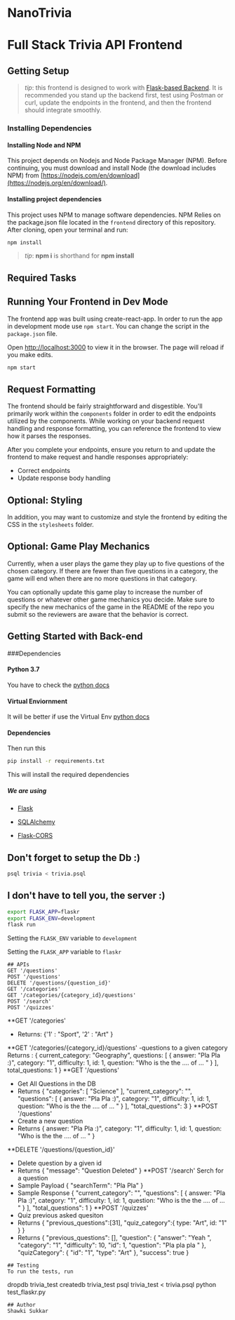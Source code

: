 # NanoTrivia 

# Full Stack Trivia API  Frontend

## Getting Setup

> _tip_: this frontend is designed to work with [Flask-based Backend](../backend). It is recommended you stand up the backend first, test using Postman or curl, update the endpoints in the frontend, and then the frontend should integrate smoothly.

### Installing Dependencies

#### Installing Node and NPM

This project depends on Nodejs and Node Package Manager (NPM). Before continuing, you must download and install Node (the download includes NPM) from [https://nodejs.com/en/download](https://nodejs.org/en/download/).

#### Installing project dependencies

This project uses NPM to manage software dependencies. NPM Relies on the package.json file located in the `frontend` directory of this repository. After cloning, open your terminal and run:

```bash
npm install
```

>_tip_: **npm i** is shorthand for **npm install**

## Required Tasks

## Running Your Frontend in Dev Mode

The frontend app was built using create-react-app. In order to run the app in development mode use ```npm start```. You can change the script in the ```package.json``` file. 

Open [http://localhost:3000](http://localhost:3000) to view it in the browser. The page will reload if you make edits.<br>

```bash
npm start
```

## Request Formatting

The frontend should be fairly straightforward and disgestible. You'll primarily work within the ```components``` folder in order to edit the endpoints utilized by the components. While working on your backend request handling and response formatting, you can reference the frontend to view how it parses the responses. 

After you complete your endpoints, ensure you return to and update the frontend to make request and handle responses appropriately: 
- Correct endpoints
- Update response body handling 

## Optional: Styling

In addition, you may want to customize and style the frontend by editing the CSS in the ```stylesheets``` folder. 

## Optional: Game Play Mechanics

Currently, when a user plays the game they play up to five questions of the chosen category. If there are fewer than five questions in a category, the game will end when there are no more questions in that category. 

You can optionally update this game play to increase the number of questions or whatever other game mechanics you decide. Make sure to specify the new mechanics of the game in the README of the repo you submit so the reviewers are aware that the behavior is correct. 

## Getting Started with Back-end

###Dependencies

#### Python 3.7

You have to check the [python docs](https://docs.python.org/3/using/unix.html#getting-and-installing-the-latest-version-of-python)

#### Virtual Enviornment

It will be better if use the Virtual Env [python docs](https://packaging.python.org/guides/installing-using-pip-and-virtual-environments/)

#### Dependencies
Then run this
```bash
pip install -r requirements.txt
```
This will install the required dependencies
##### We are using

- [Flask](http://flask.pocoo.org/)

- [SQLAlchemy](https://www.sqlalchemy.org/)

- [Flask-CORS](https://flask-cors.readthedocs.io/en/latest/#)

## Don't forget to setup the Db :)
```bash
psql trivia < trivia.psql
```

## I don't have to tell you, the server :)

```bash
export FLASK_APP=flaskr
export FLASK_ENV=development
flask run
```

Setting the `FLASK_ENV` variable to `development`

Setting the `FLASK_APP` variable to `flaskr`



```
## APIs 
GET '/questions'
POST '/questions'
DELETE '/questions/{question_id}'
GET '/categories'
GET '/categories/{category_id}/questions'
POST '/search'
POST '/quizzes'
```

**GET '/categories'
- Returns:
{'1' : "Sport",
'2' : "Art"
}

**GET '/categories/{category_id}/questions'
-questions to a given category
Returns :
{
current_category: "Geography",
questions: [
    {
        answer: "Pla Pla :)",
        category: "1",
        difficulty: 1,
        id: 1,
        question: "Who is the the .... of ... "
    }
  ],
total_questions: 1
}
**GET '/questions'
- Get All Questions in the DB
- Returns
{
  "categories": [
    "Science"
  ], 
  "current_category": "", 
  "questions": [
    {
        answer: "Pla Pla :)",
        category: "1",
        difficulty: 1,
        id: 1,
        question: "Who is the the .... of ... "
    }
  ], 
  "total_questions": 3
}
**POST '/questions'
- Create a new question 
- Returns
{
        answer: "Pla Pla :)",
        category: "1",
        difficulty: 1,
        id: 1,
        question: "Who is the the .... of ... "
}

**DELETE '/questions/{question_id}'
- Delete question by a given id
- Returns
{
  "message": "Question Deleted"
} 
**POST '/search'
Serch for a question
- Sample Payload
{
  "searchTerm": "Pla Pla"
}
- Sample Response
{
  "current_category": "", 
  "questions": [
 {
        answer: "Pla Pla :)",
        category: "1",
        difficulty: 1,
        id: 1,
        question: "Who is the the .... of ... "
}
  ], 
  "total_questions": 1
}
**POST '/quizzes'
- Quiz previous asked quesiton
- Returns
{
  "previous_questions":[31],
  "quiz_category":{
    type: "Art", id: "1"
  }
}
- Returns
{
  "previous_questions": [], 
  "question": {
    "answer": "Yeah ", 
    "category": "1", 
    "difficulty": 10, 
    "id": 1, 
    "question": "Pla pla pla "
  }, 
  "quizCategory": {
    "id": "1", 
    "type": "Art"
  }, 
  "success": true
}
```
## Testing
To run the tests, run
```
dropdb trivia_test
createdb trivia_test
psql trivia_test < trivia.psql
python test_flaskr.py
```
## Author
Shawki Sukkar
